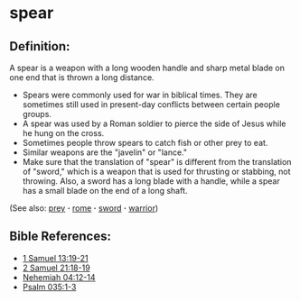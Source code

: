 # spear #

## Definition: ##

A spear is a weapon with a long wooden handle and sharp metal blade on one end that is thrown a long distance.

* Spears were commonly used for war in biblical times. They are sometimes still used in present-day conflicts between certain people groups.
* A spear was used by a Roman soldier to pierce the side of Jesus while he hung on the cross.
* Sometimes people throw spears to catch fish or other prey to eat.
* Similar weapons are the "javelin" or "lance."
* Make sure that the translation of "spear" is different from the translation of "sword," which is a weapon that is used for thrusting or stabbing, not throwing. Also, a sword has a long blade with a handle, while a spear has a small blade on the end of a long shaft.

(See also: [prey](../other/prey.md) **·** [rome](../other/rome.md) **·** [sword](../other/sword.md) **·** [warrior](../other/warrior.md))

## Bible References: ##

* [1 Samuel 13:19-21](https://door43.org/en/bible/notes/1sa/13/19)
* [2 Samuel 21:18-19](https://door43.org/en/bible/notes/2sa/21/18)
* [Nehemiah 04:12-14](https://door43.org/en/bible/notes/neh/04/12)
* [Psalm 035:1-3](https://door43.org/en/bible/notes/psa/035/001)

